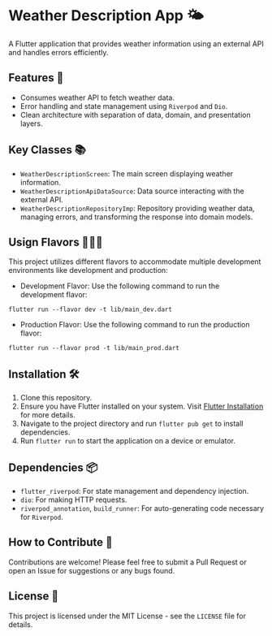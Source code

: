# Weather Description App 🌤️

A Flutter application that provides weather information using an external API and handles errors efficiently.

## Features 🚀

- Consumes weather API to fetch weather data.
- Error handling and state management using `Riverpod` and `Dio`.
- Clean architecture with separation of data, domain, and presentation layers.

## Key Classes 📚

- `WeatherDescriptionScreen`: The main screen displaying weather information.
- `WeatherDescriptionApiDataSource`: Data source interacting with the external API.
- `WeatherDescriptionRepositoryImp`: Repository providing weather data, managing errors, and transforming the response into domain models.

## Usign Flavors 👨🏽‍🍳

This project utilizes different flavors to accommodate multiple development environments like development and production:
 
- Development Flavor: Use the following command to run the development flavor:

```
flutter run --flavor dev -t lib/main_dev.dart
```

- Production Flavor: Use the following command to run the production flavor:

```
flutter run --flavor prod -t lib/main_prod.dart
```


## Installation 🛠️

1. Clone this repository.
2. Ensure you have Flutter installed on your system. Visit [Flutter Installation](https://flutter.dev/docs/get-started/install) for more details.
3. Navigate to the project directory and run `flutter pub get` to install dependencies.
4. Run `flutter run` to start the application on a device or emulator.

## Dependencies 📦

- `flutter_riverpod`: For state management and dependency injection.
- `dio`: For making HTTP requests.
- `riverpod_annotation`, `build_runner`: For auto-generating code necessary for `Riverpod`.

## How to Contribute 🤝

Contributions are welcome! Please feel free to submit a Pull Request or open an Issue for suggestions or any bugs found.

## License 📄

This project is licensed under the MIT License - see the `LICENSE` file for details.
